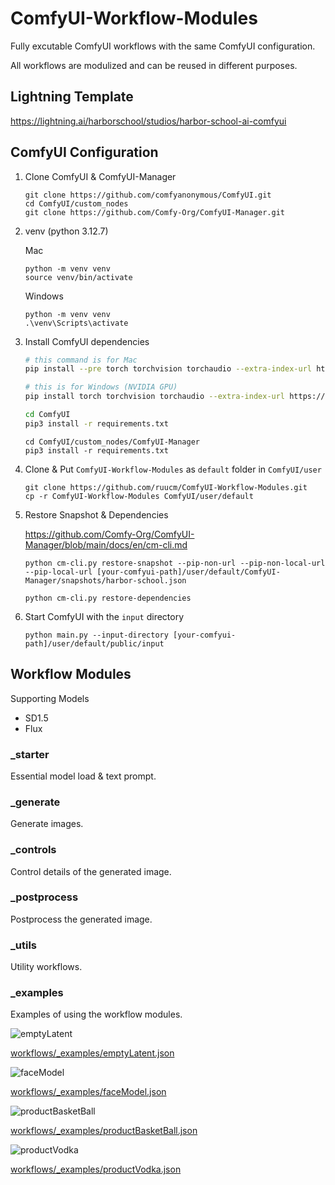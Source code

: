 # ComfyUI-Workflow-Modules

Fully excutable ComfyUI workflows with the same ComfyUI configuration.


All workflows are modulized and can be reused in different purposes.


## Lightning Template

https://lightning.ai/harborschool/studios/harbor-school-ai-comfyui


## ComfyUI Configuration


1. Clone ComfyUI & ComfyUI-Manager

   ```
   git clone https://github.com/comfyanonymous/ComfyUI.git
   cd ComfyUI/custom_nodes
   git clone https://github.com/Comfy-Org/ComfyUI-Manager.git
   ```

1. venv (python 3.12.7)

   Mac

   ```
   python -m venv venv
   source venv/bin/activate
   ```

   Windows

   ```
   python -m venv venv
   .\venv\Scripts\activate
   ```

1. Install ComfyUI dependencies

   ```sh
   # this command is for Mac
   pip install --pre torch torchvision torchaudio --extra-index-url https://download.pytorch.org/whl/nightly/cpu

   # this is for Windows (NVIDIA GPU)
   pip install torch torchvision torchaudio --extra-index-url https://download.pytorch.org/whl/cu128
   ```

   ```sh
   cd ComfyUI
   pip3 install -r requirements.txt
   ```

   ```
   cd ComfyUI/custom_nodes/ComfyUI-Manager
   pip3 install -r requirements.txt
   ```

1. Clone & Put `ComfyUI-Workflow-Modules` as `default` folder in `ComfyUI/user`

   ```
   git clone https://github.com/ruucm/ComfyUI-Workflow-Modules.git
   cp -r ComfyUI-Workflow-Modules ComfyUI/user/default
   ```

1. Restore Snapshot & Dependencies

   https://github.com/Comfy-Org/ComfyUI-Manager/blob/main/docs/en/cm-cli.md

   ```
   python cm-cli.py restore-snapshot --pip-non-url --pip-non-local-url --pip-local-url [your-comfyui-path]/user/default/ComfyUI-Manager/snapshots/harbor-school.json
   ```

   ```
   python cm-cli.py restore-dependencies
   ```

1. Start ComfyUI with the `input` directory

   ```
   python main.py --input-directory [your-comfyui-path]/user/default/public/input
   ```


## Workflow Modules

Supporting Models
- SD1.5
- Flux


### _starter

Essential model load & text prompt.


### _generate

Generate images.


### _controls

Control details of the generated image.


### _postprocess

Postprocess the generated image.


### _utils

Utility workflows.

### _examples

Examples of using the workflow modules.


![emptyLatent](workflows/_examples/outputs/emptyLatent.png)

[workflows/_examples/emptyLatent.json](workflows/_examples/emptyLatent.json)


![faceModel](workflows/_examples/outputs/faceModel.png)

[workflows/_examples/faceModel.json](workflows/_examples/faceModel.json)


![productBasketBall](workflows/_examples/outputs/productBasketBall.png)

[workflows/_examples/productBasketBall.json](workflows/_examples/productBasketBall.json)


![productVodka](workflows/_examples/outputs/productVodka.png)

[workflows/_examples/productVodka.json](workflows/_examples/productVodka.json)



